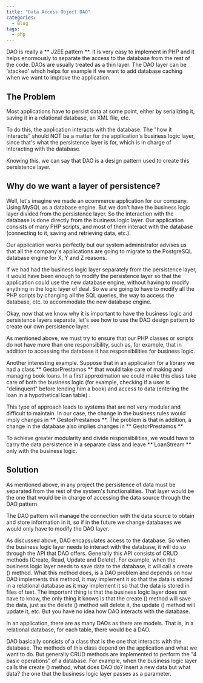 ```yaml
---
title: "Data Access Object DAO"
categories:
  - Blog
tags:
  - php
---
```


DAO is really a ** J2EE pattern **. It is very easy to implement in PHP and it helps enormously to separate the access to the database from the rest of the code. DAOs are usually treated as a thin layer. The DAO layer can be 'stacked' which helps for example if we want to add database caching when we want to improve the application.

<h2>The Problem</h2>

Most applications have to persist data at some point, either by serializing it, saving it in a relational database, an XML file, etc. 

To do this, the application interacts with the database. The "how it interacts" should NOT be a matter for the application's business logic layer, since that's what the persistence layer is for, which is in charge of interacting with the database.


Knowing this, we can say that DAO is a design pattern used to create this persistence layer.

<h2>Why do we want a layer of persistence?</h2>

Well, let's imagine we made an ecommerce application for our company. Using MySQL as a database engine. But we don't have the business logic layer divided from the persistence layer. So the interaction with the database is done directly from the business logic layer. Our application consists of many PHP scripts, and most of them interact with the database (connecting to it, saving and retrieving data, etc.).

Our application works perfectly but our system administrator advises us that all the company's applications are going to migrate to the PostgreSQL database engine for X, Y and Z reasons.

If we had had the business logic layer separately from the persistence layer, it would have been enough to modify the persistence layer so that the application could use the new database engine, without having to modify anything in the logic layer of deal. So we are going to have to modify all the PHP scripts by changing all the SQL queries, the way to access the database, etc. to accommodate the new database engine.

Okay, now that we know why it is important to have the business logic and persistence layers separate, let's see how to use the DAO design pattern to create our own persistence layer.

As mentioned above, we must try to ensure that our PHP classes or scripts do not have more than one responsibility, such as, for example, that in addition to accessing the database it has responsibilities for business logic.

Another interesting example. Suppose that in an application for a library we had a class ** GestorPrestamos ** that would take care of making and managing book loans. In a first approximation we could make this class take care of both the business logic (for example, checking if a user is "delinquent" before lending him a book) and access to data (entering the loan in a hypothetical loan table) .

This type of approach leads to systems that are not very modular and difficult to maintain. In our case, the change in the business rules would imply changes in ** GestorPrestamos **. The problem is that in addition, a change in the database also implies changes in ** GestorPrestamos **

To achieve greater modularity and divide responsibilities, we would have to carry the data persistence in a separate class and leave ** LoanStream ** only with the business logic.

<h2>Solution</h2>

As mentioned above, in any project the persistence of data must be separated from the rest of the system's functionalities. That layer would be the one that would be in charge of accessing the data source through the DAO pattern

The DAO pattern will manage the connection with the data source to obtain and store information in it, so if in the future we change databases we would only have to modify the DAO layer.

As discussed above, DAO encapsulates access to the database. So when the business logic layer needs to interact with the database, it will do so through the API that DAO offers. Generally this API consists of CRUD methods (Create, Read, Update and Delete). For example, when the business logic layer needs to save data to the database, it will call a create () method. What this method does, is a DAO problem and depends on how DAO implements this method, it may implement it so that the data is stored in a relational database as it may implement it so that the data is stored in files of text. The important thing is that the business logic layer does not have to know, the only thing it knows is that the create () method will save the data, just as the delete () method will delete it, the update () method will update it, etc. But you have no idea how DAO interacts with the database.

In an application, there are as many DAOs as there are models. That is, in a relational database, for each table, there would be a DAO.

DAO basically consists of a class that is the one that interacts with the database. The methods of this class depend on the application and what we want to do. But generally CRUD methods are implemented to perform the "4 basic operations" of a database. For example, when the business logic layer calls the create () method, what does DAO do? insert a new data but what data? the one that the business logic layer passes as a parameter.